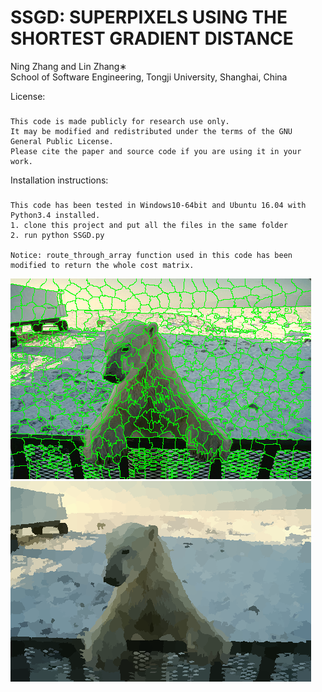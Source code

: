 SSGD: SUPERPIXELS USING THE SHORTEST GRADIENT DISTANCE
====
Ning Zhang and Lin Zhang∗  
School of Software Engineering, Tongji University, Shanghai, China  

License:
###
    This code is made publicly for research use only. 
    It may be modified and redistributed under the terms of the GNU General Public License.
    Please cite the paper and source code if you are using it in your work.

Installation instructions:  
###
    This code has been tested in Windows10-64bit and Ubuntu 16.04 with Python3.4 installed.  
    1. clone this project and put all the files in the same folder  
    2. run python SSGD.py  

    Notice: route_through_array function used in this code has been modified to return the whole cost matrix.

![image](https://github.com/noahzn/SSGD/raw/master/results/1.bmp)
![image](https://github.com/noahzn/SSGD/raw/master/results/2.bmp)
